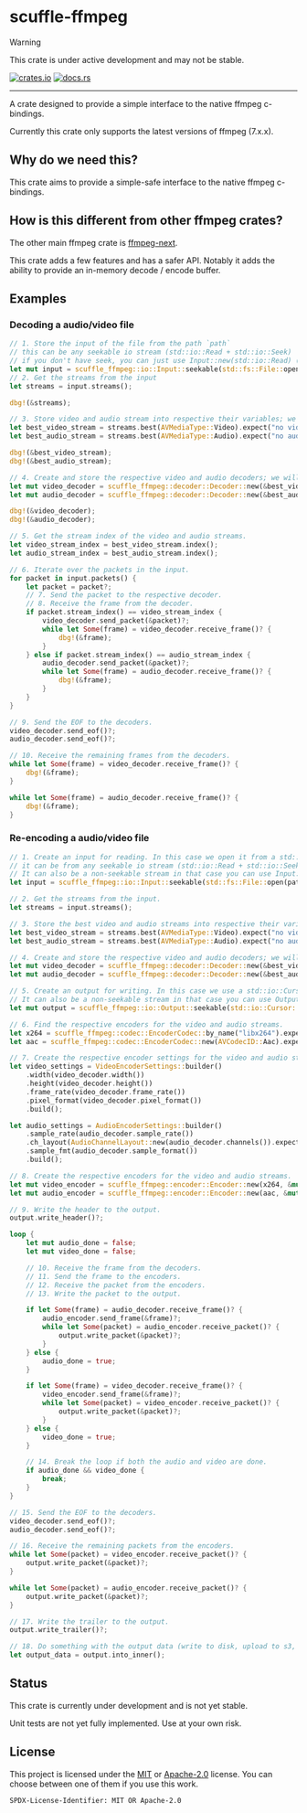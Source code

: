 # scuffle-ffmpeg

> [!WARNING]  
> This crate is under active development and may not be stable.

[![crates.io](https://img.shields.io/crates/v/scuffle-ffmpeg.svg)](https://crates.io/crates/scuffle-ffmpeg) [![docs.rs](https://img.shields.io/docsrs/scuffle-ffmpeg)](https://docs.rs/scuffle-ffmpeg)

---

A crate designed to provide a simple interface to the native ffmpeg c-bindings.

Currently this crate only supports the latest versions of ffmpeg (7.x.x).

## Why do we need this?

This crate aims to provide a simple-safe interface to the native ffmpeg c-bindings.

## How is this different from other ffmpeg crates?

The other main ffmpeg crate is [ffmpeg-next](https://github.com/zmwangx/rust-ffmpeg).

This crate adds a few features and has a safer API. Notably it adds the ability to provide an in-memory decode / encode buffer.

## Examples

### Decoding a audio/video file

```rust
// 1. Store the input of the file from the path `path`
// this can be any seekable io stream (std::io::Read + std::io::Seek)
// if you don't have seek, you can just use Input::new(std::io::Read) (no seeking support)
let mut input = scuffle_ffmpeg::io::Input::seekable(std::fs::File::open(path)?)?;
// 2. Get the streams from the input
let streams = input.streams();

dbg!(&streams);

// 3. Store video and audio stream into respective their variables; we will panic if either one doesn't exist.
let best_video_stream = streams.best(AVMediaType::Video).expect("no video stream found");
let best_audio_stream = streams.best(AVMediaType::Audio).expect("no audio stream found");

dbg!(&best_video_stream);
dbg!(&best_audio_stream);

// 4. Create and store the respective video and audio decoders; we will panic if either one doesn't exist, or is an invalid decoder.
let mut video_decoder = scuffle_ffmpeg::decoder::Decoder::new(&best_video_stream)?.video().expect("not an video decoder");
let mut audio_decoder = scuffle_ffmpeg::decoder::Decoder::new(&best_audio_stream)?.audio().expect("not an audio decoder");

dbg!(&video_decoder);
dbg!(&audio_decoder);

// 5. Get the stream index of the video and audio streams.
let video_stream_index = best_video_stream.index();
let audio_stream_index = best_audio_stream.index();

// 6. Iterate over the packets in the input.
for packet in input.packets() {
    let packet = packet?;
    // 7. Send the packet to the respective decoder.
    // 8. Receive the frame from the decoder.
    if packet.stream_index() == video_stream_index {
        video_decoder.send_packet(&packet)?;
        while let Some(frame) = video_decoder.receive_frame()? {
            dbg!(&frame);
        }
    } else if packet.stream_index() == audio_stream_index {
        audio_decoder.send_packet(&packet)?;
        while let Some(frame) = audio_decoder.receive_frame()? {
            dbg!(&frame);
        }
    }
}

// 9. Send the EOF to the decoders.
video_decoder.send_eof()?;
audio_decoder.send_eof()?;

// 10. Receive the remaining frames from the decoders.
while let Some(frame) = video_decoder.receive_frame()? {
    dbg!(&frame);
}

while let Some(frame) = audio_decoder.receive_frame()? {
    dbg!(&frame);
}
```

### Re-encoding a audio/video file
```rust
// 1. Create an input for reading. In this case we open it from a std::fs::File, however 
// it can be from any seekable io stream (std::io::Read + std::io::Seek) for example a std::io::Cursor.
// It can also be a non-seekable stream in that case you can use Input::new(std::io::Read)
let input = scuffle_ffmpeg::io::Input::seekable(std::fs::File::open(path)?)?;

// 2. Get the streams from the input.
let streams = input.streams();

// 3. Store the best video and audio streams into respective their variables; we will panic if either one doesn't exist.
let best_video_stream = streams.best(AVMediaType::Video).expect("no video stream found");
let best_audio_stream = streams.best(AVMediaType::Audio).expect("no audio stream found");

// 4. Create and store the respective video and audio decoders; we will panic if either one doesn't exist, or is an invalid decoder.
let mut video_decoder = scuffle_ffmpeg::decoder::Decoder::new(&best_video_stream)?.video().expect("not an video decoder");
let mut audio_decoder = scuffle_ffmpeg::decoder::Decoder::new(&best_audio_stream)?.audio().expect("not an audio decoder");

// 5. Create an output for writing. In this case we use a std::io::Cursor, however it can be any seekable io stream (std::io::Read + std::io::Seek) for example a std::io::Cursor.
// It can also be a non-seekable stream in that case you can use Output::new(std::io::Read)
let mut output = scuffle_ffmpeg::io::Output::seekable(std::io::Cursor::new(Vec::new()), OutputOptions::builder().format_name("mp4")?.build())?;

// 6. Find the respective encoders for the video and audio streams.
let x264 = scuffle_ffmpeg::codec::EncoderCodec::by_name("libx264").expect("no h264 encoder found");
let aac = scuffle_ffmpeg::codec::EncoderCodec::new(AVCodecID::Aac).expect("no aac encoder found");

// 7. Create the respective encoder settings for the video and audio streams.
let video_settings = VideoEncoderSettings::builder()
    .width(video_decoder.width())
    .height(video_decoder.height())
    .frame_rate(video_decoder.frame_rate())
    .pixel_format(video_decoder.pixel_format())
    .build();

let audio_settings = AudioEncoderSettings::builder()
    .sample_rate(audio_decoder.sample_rate())
    .ch_layout(AudioChannelLayout::new(audio_decoder.channels()).expect("invalid channel layout"))
    .sample_fmt(audio_decoder.sample_format())
    .build();

// 8. Create the respective encoders for the video and audio streams.
let mut video_encoder = scuffle_ffmpeg::encoder::Encoder::new(x264, &mut output, best_video_stream.time_base(), best_video_stream.time_base(), video_settings).expect("not an video encoder");
let mut audio_encoder = scuffle_ffmpeg::encoder::Encoder::new(aac, &mut output, best_audio_stream.time_base(), best_audio_stream.time_base(), audio_settings).expect("not an audio encoder");

// 9. Write the header to the output.
output.write_header()?;

loop {
    let mut audio_done = false;
    let mut video_done = false;

    // 10. Receive the frame from the decoders.
    // 11. Send the frame to the encoders.
    // 12. Receive the packet from the encoders.
    // 13. Write the packet to the output.

    if let Some(frame) = audio_decoder.receive_frame()? {
        audio_encoder.send_frame(&frame)?;
        while let Some(packet) = audio_encoder.receive_packet()? {
            output.write_packet(&packet)?;
        }
    } else {
        audio_done = true;
    }

    if let Some(frame) = video_decoder.receive_frame()? {
        video_encoder.send_frame(&frame)?;
        while let Some(packet) = video_encoder.receive_packet()? {
            output.write_packet(&packet)?;
        }
    } else {
        video_done = true;
    }

    // 14. Break the loop if both the audio and video are done.
    if audio_done && video_done {
        break;
    }
}

// 15. Send the EOF to the decoders.
video_decoder.send_eof()?;
audio_decoder.send_eof()?;

// 16. Receive the remaining packets from the encoders.
while let Some(packet) = video_encoder.receive_packet()? {
    output.write_packet(&packet)?;
}

while let Some(packet) = audio_encoder.receive_packet()? {
    output.write_packet(&packet)?;
}

// 17. Write the trailer to the output.
output.write_trailer()?;

// 18. Do something with the output data (write to disk, upload to s3, etc).
let output_data = output.into_inner();
```

## Status

This crate is currently under development and is not yet stable.

Unit tests are not yet fully implemented. Use at your own risk.

## License

This project is licensed under the [MIT](./LICENSE.MIT) or [Apache-2.0](./LICENSE.Apache-2.0) license.
You can choose between one of them if you use this work.

`SPDX-License-Identifier: MIT OR Apache-2.0`
